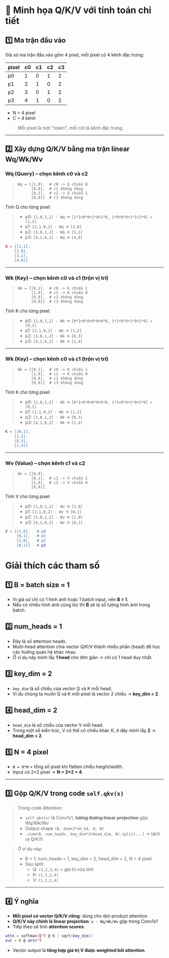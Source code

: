 # 🔹 Minh họa Q/K/V với tính toán chi tiết

## 1️⃣ Ma trận đầu vào

Giả sử ma trận đầu vào gồm 4 pixel, mỗi pixel có 4 kênh đặc trưng:

| pixel | c0 | c1 | c2 | c3 |
|-------|----|----|----|----|
| p0    | 1  | 0  | 1  | 2 |
| p1    | 2  | 1  | 0  | 2 |
| p2    | 3  | 0  | 1  | 2 |
| p3    | 4  | 1  | 0  | 2 |

- N = 4 pixel  
- C = 4 kênh  

> Mỗi pixel là một "token", mỗi cột là kênh đặc trưng.

---

## 2️⃣ Xây dựng Q/K/V bằng ma trận linear Wq/Wk/Wv

### Wq (Query) – chọn kênh c0 và c2

> ```
> Wq = [[1,0],  # c0 -> Q chiều 0
>       [0,0],  # c1 không dùng
>       [0,1],  # c2 -> Q chiều 1
>       [0,0]]  # c3 không dùng
> ```

Tính Q cho từng pixel:

> - p0: `[1,0,1,2] · Wq` → `[1*1+0*0+1*0+2*0, 1*0+0*0+1*1+2*0] = [1,1]`  
> - p1: `[2,1,0,2] · Wq` → `[2,0]`  
> - p2: `[3,0,1,2] · Wq` → `[3,1]`  
> - p3: `[4,1,0,2] · Wq` → `[4,0]`

```lua
Q = [[1,1],
    [2,0],
    [3,1],
    [4,0]]
```


---

### Wk (Key) – chọn kênh c0 và c1 (trộn vị trí)

> ```
> Wk = [[0,1],  # c0 -> K chiều 1
>       [1,0],  # c1 -> K chiều 0
>       [0,0],  # c2 không dùng
>       [0,0]]  # c3 không dùng
> ```

Tính K cho từng pixel:

> - p0: `[1,0,1,2] · Wk` → `[0*1+0*0+0*0+0*0, 1*1+0*0+1*0+2*0] = [0,1]`  
> - p1: `[2,1,0,2] · Wk` → `[1,2]`  
> - p2: `[3,0,1,2] · Wk` → `[0,3]`  
> - p3: `[4,1,0,2] · Wk` → `[1,4]`


---

### Wk (Key) – chọn kênh c0 và c1 (trộn vị trí)

> ```
> Wk = [[0,1],  # c0 -> K chiều 1
>       [1,0],  # c1 -> K chiều 0
>       [0,0],  # c2 không dùng
>       [0,0]]  # c3 không dùng
> ```

Tính K cho từng pixel:

> - p0: `[1,0,1,2] · Wk` → `[0*1+0*0+0*0+0*0, 1*1+0*0+1*0+2*0] = [0,1]`  
> - p1: `[2,1,0,2] · Wk` → `[1,2]`  
> - p2: `[3,0,1,2] · Wk` → `[0,3]`  
> - p3: `[4,1,0,2] · Wk` → `[1,4]`

```lua
K = [[0,1],
    [1,2],
    [0,3],
    [1,4]]
```


---

### Wv (Value) – chọn kênh c1 và c2

> ```
> Wv = [[0,0],
>       [0,1],  # c1 -> V chiều 1
>       [1,0],  # c2 -> V chiều 0
>       [0,0]]
> ```

Tính V cho từng pixel:

> - p0: `[1,0,1,2] · Wv` → `[1,0]`  
> - p1: `[2,1,0,2] · Wv` → `[0,1]`  
> - p2: `[3,0,1,2] · Wv` → `[1,0]`  
> - p3: `[4,1,0,2] · Wv` → `[0,1]`

```lua
V = [[1,0],   # p0
     [0,1],   # p1
     [1,0],   # p2
     [0,1]]   # p3


```
# Giải thích các tham số 

## 1️⃣ B = batch size = 1
- Vì giả sử chỉ có 1 hình ảnh hoặc 1 batch input, nên **B = 1**.  
- Nếu có nhiều hình ảnh cùng lúc thì **B** sẽ là số lượng hình ảnh trong batch.

## 2️⃣ num_heads = 1
- Đây là số attention heads.  
- Multi-head attention chia vector Q/K/V thành nhiều phần (head) để học các hướng quan hệ khác nhau.  
- Ở ví dụ này mình lấy **1 head** cho đơn giản → chỉ có 1 head duy nhất.

## 3️⃣ key_dim = 2
- `key_dim` là số chiều của vector Q và K mỗi head.  
- Ví dụ chúng ta muốn Q và K mỗi pixel là vector 2 chiều → **key_dim = 2**.

## 4️⃣ head_dim = 2
- `head_dim` là số chiều của vector V mỗi head.  
- Trong một số kiến trúc, V có thể có chiều khác K, ở đây mình lấy **2** → **head_dim = 2**.

## 5️⃣ N = 4 pixel
- `N = H*W` = tổng số pixel khi flatten chiều height/width.  
- Input có 2×2 pixel → **N = 2*2 = 4**.


---

## 3️⃣ Gộp Q/K/V trong code `self.qkv(x)`

> Trong code Attention:
>
> - `self.qkv(x)` là Conv1x1, **tương đương linear projection** gộp Wq/Wk/Wv
> - Output shape `(B, dim+2*nh_kd, H, W)`  
> - `.view(B, num_heads, key_dim*2+head_dim, N).split(...)` → tách ra Q/K/V

> Ở ví dụ này:
>
> - B = 1, num_heads = 1, key_dim = 2, head_dim = 2, N = 4 pixel  
> - Sau split:  
>     - Q: `(1,1,2,4)` = giá trị vừa tính  
>     - K: `(1,1,2,4)`  
>     - V: `(1,1,2,4)`

---

## 4️⃣ Ý nghĩa

- **Mỗi pixel có vector Q/K/V riêng**: dùng cho dot-product attention  
- **Q/K/V này chính là linear projection**: `x · Wq/Wk/Wv` gộp trong Conv1x1  
- Tiếp theo sẽ tính **attention scores**:  

```lua
attn = softmax(Q^T @ K / sqrt(key_dim))
out = V @ attn^T
```


- Vector output là **tổng hợp giá trị V được weighted bởi attention**.


